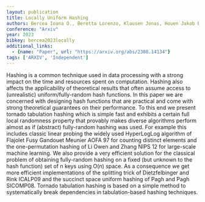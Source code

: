 ```yaml
---
layout: publication
title: Locally Uniform Hashing
authors: Bercea Ioana O., Beretta Lorenzo, Klausen Jonas, Houen Jakob Bæk Tejs, Thorup Mikkel
conference: "Arxiv"
year: 2023
bibkey: bercea2023locally
additional_links:
  - {name: "Paper", url: "https://arxiv.org/abs/2308.14134"}
tags: ['ARXIV', 'Independent']
---
```

Hashing is a common technique used in data processing with a strong impact on the time and resources spent on computation. Hashing also affects the applicability of theoretical results that often assume access to (unrealistic) uniform/fully-random hash functions. In this paper we are concerned with designing hash functions that are practical and come with strong theoretical guarantees on their performance. To this end we present tornado tabulation hashing which is simple fast and exhibits a certain full local randomness property that provably makes diverse algorithms perform almost as if (abstract) fully-random hashing was used. For example this includes classic linear probing the widely used HyperLogLog algorithm of Flajolet Fusy Gandouet Meunier AOFA 97 for counting distinct elements and the one-permutation hashing of Li Owen and Zhang NIPS 12 for large-scale machine learning. We also provide a very efficient solution for the classical problem of obtaining fully-random hashing on a fixed (but unknown to the hash function) set of n keys using O(n) space. As a consequence we get more efficient implementations of the splitting trick of Dietzfelbinger and Rink ICALP09 and the succinct space uniform hashing of Pagh and Pagh SICOMP08. Tornado tabulation hashing is based on a simple method to systematically break dependencies in tabulation-based hashing techniques.
